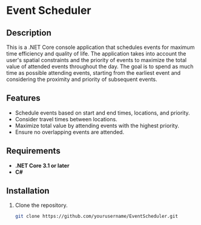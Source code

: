 # Event Scheduler

## Description
This is a .NET Core console application that schedules events for maximum time efficiency and quality of life. The application takes into account the user's spatial constraints and the priority of events to maximize the total value of attended events throughout the day. The goal is to spend as much time as possible attending events, starting from the earliest event and considering the proximity and priority of subsequent events.

## Features
- Schedule events based on start and end times, locations, and priority.
- Consider travel times between locations.
- Maximize total value by attending events with the highest priority.
- Ensure no overlapping events are attended.

## Requirements
- **.NET Core 3.1 or later**
- **C#**

## Installation
1. Clone the repository.
   ```bash
   git clone https://github.com/yourusername/EventScheduler.git
